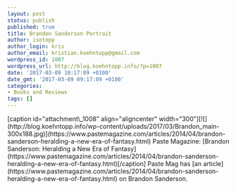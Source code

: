 ```yaml
---
layout: post
status: publish
published: true
title: Brandon Sanderson Portrait
author: isotopp
author_login: kris
author_email: kristian.koehntopp@gmail.com
wordpress_id: 1007
wordpress_url: http://blog.koehntopp.info/?p=1007
date: '2017-03-09 10:17:09 +0100'
date_gmt: '2017-03-09 09:17:09 +0100'
categories:
- Books and Reviews
tags: []
---
```

<p>[caption id="attachment\_1008" align="aligncenter" width="300"][![](http://blog.koehntopp.info/wp-content/uploads/2017/03/Brandon_main-300x188.jpg)](https://www.pastemagazine.com/articles/2014/04/brandon-sanderson-heralding-a-new-era-of-fantasy.html) Paste Magazine: [Brandon Sanderson: Heralding a New Era of Fantasy](https://www.pastemagazine.com/articles/2014/04/brandon-sanderson-heralding-a-new-era-of-fantasy.html)[/caption] Paste Mag has [an article](https://www.pastemagazine.com/articles/2014/04/brandon-sanderson-heralding-a-new-era-of-fantasy.html) on Brandon Sanderson.</p>

